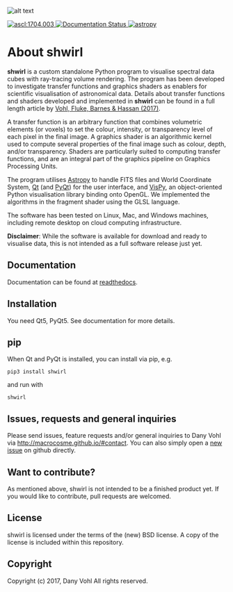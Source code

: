 ![alt text](docs/_static/shwirl_splash.png "Shwirl")

<a href="http://ascl.net/1704.003"><img src="https://img.shields.io/badge/ascl-1704.003-blue.svg?colorB=262255" alt="ascl:1704.003" /></a><a href='http://shwirl.readthedocs.io/en/latest/?badge=latest'>
    <img src='https://readthedocs.org/projects/shwirl/badge/?version=latest' alt='Documentation Status' />
</a>[![astropy](http://img.shields.io/badge/powered%20by-AstroPy-orange.svg?style=flat)](http://www.astropy.org/)

About shwirl
=============

**shwirl** is a custom standalone Python program to visualise spectral data cubes with ray-tracing volume rendering.
The program has been developed to investigate transfer functions and graphics shaders as enablers for
scientific visualisation of astronomical data. Details about transfer functions and shaders developed and implemented in
**shwirl** can be found in a full length article by [Vohl, Fluke, Barnes & Hassan (2017)](https://academic.oup.com/mnras/article-lookup/doi/10.1093/mnras/stx1676).

A transfer function is an arbitrary function that combines volumetric elements (or voxels) to set the colour,
intensity, or transparency level of each pixel in the final image. A graphics shader is an algorithmic kernel
used to compute several properties of the final image such as colour, depth, and/or transparency.
Shaders are particularly suited to computing transfer functions, and are an integral part of the graphics
pipeline on Graphics Processing Units.

The program utilises [Astropy](http://www.astropy.org) to handle FITS files and World Coordinate System, 
[Qt](http://www.qtcentre.org) (and [PyQt](https://www.riverbankcomputing.com/software/pyqt/download5)) for the user interface,
and [VisPy](http://vispy.org), an object-oriented Python visualisation library binding onto OpenGL.
We implemented the algorithms in the fragment shader using the GLSL language.

The software has been tested on Linux, Mac, and
Windows machines, including remote desktop on cloud computing infrastructure.
 
**Disclaimer**: While the software is available for
download and ready to visualise data, this is not intended as a full software release just yet. 

Documentation
-------------
Documentation can be found at [readthedocs](http://shwirl.readthedocs.io/en/latest/).

Installation
------------
You need Qt5, PyQt5. 
See documentation for more details. 

pip
---
When Qt and PyQt is installed, you can install via pip, e.g.

`pip3 install shwirl`

and run with 

`shwirl`

Issues, requests and general inquiries
--------------------------------------
Please send issues, feature requests and/or general inquiries to Dany Vohl via http://macrocosme.github.io/#contact.
You can also simply open a [new issue](https://github.com/macrocosme/shwirl/issues) on github directly.

Want to contribute?
-------------------
As mentioned above, shwirl is not intended to be a finished product yet. If you would like to contribute, pull requests are welcomed.

License
-------
shwirl is licensed under the terms of the (new) BSD license. 
A copy of the license is included within this repository.

Copyright
---------
Copyright (c) 2017, Dany Vohl
All rights reserved.

